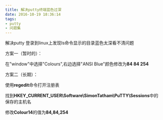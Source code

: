 ```yaml
---
title: 解决putty终端蓝色过深
date: 2016-10-19 18:36:14
tags:
- putty
- 问题集
---
```


解决putty 登录到linux上发现ls命令显示的目录蓝色太深看不清问题


方案一（暂时的）：
<!-- more -->
在"window"中选择"Colours",右边选择"ANSI
Blue"颜色修改为**84 84 254**

方案二（长期）：

使用**regedit**命令打开注册表

找到**HKEY_CURRENT_USER\Software\SimonTatham\PuTTY\Sessions**中的保存的主机名

修改**Colour14**的值为**84,84,254**
